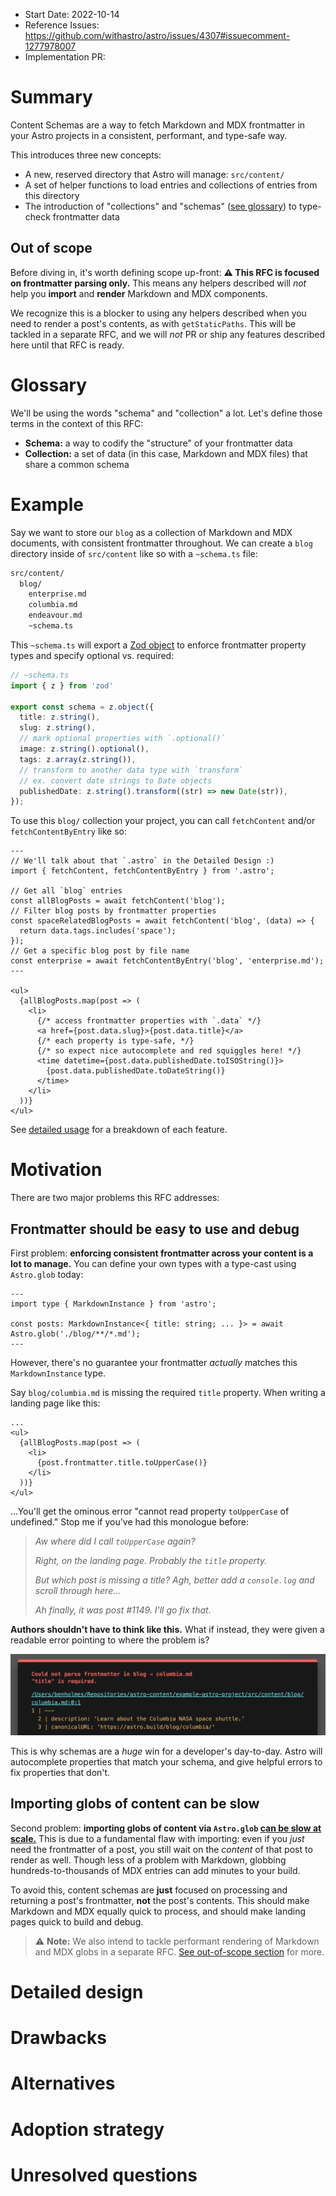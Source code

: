 - Start Date: 2022-10-14
- Reference Issues: https://github.com/withastro/astro/issues/4307#issuecomment-1277978007
- Implementation PR:

# Summary

Content Schemas are a way to fetch Markdown and MDX frontmatter in your Astro projects in a consistent, performant, and type-safe way.

This introduces three new concepts:
- A new, reserved directory that Astro will manage: `src/content/`
- A set of helper functions to load entries and collections of entries from this directory
- The introduction of "collections" and "schemas" ([see glossary](#glossary)) to type-check frontmatter data

## Out of scope

Before diving in, it's worth defining scope up-front: **⚠️ This RFC is focused on frontmatter parsing only.** This means any helpers described will _not_ help you **import** and **render** Markdown and MDX components.

We recognize this is a blocker to using any helpers described when you need to render a post's contents, as with `getStaticPaths`. This will be tackled in a separate RFC, and we will _not_ PR or ship any features described here until that RFC is ready.

# Glossary

We'll be using the words "schema" and "collection" a lot. Let's define those terms in the context of this RFC:

- **Schema:** a way to codify the "structure" of your frontmatter data
- **Collection:** a set of data (in this case, Markdown and MDX files) that share a common schema

# Example

Say we want to store our `blog` as a collection of Markdown and MDX documents, with consistent frontmatter throughout. We can create a `blog` directory inside of `src/content` like so with a `~schema.ts` file:

```sh
src/content/
  blog/
    enterprise.md
    columbia.md
    endeavour.md
    ~schema.ts
```

This `~schema.ts` will export a [Zod object](https://github.com/colinhacks/zod) to enforce frontmatter property types and specify optional vs. required:

```ts
// ~schema.ts
import { z } from 'zod'

export const schema = z.object({
  title: z.string(),
  slug: z.string(),
  // mark optional properties with `.optional()`
  image: z.string().optional(),
  tags: z.array(z.string()),
  // transform to another data type with `transform`
  // ex. convert date strings to Date objects
  publishedDate: z.string().transform((str) => new Date(str)),
});
```

To use this `blog/` collection your project, you can call `fetchContent` and/or `fetchContentByEntry` like so:

```astro
---
// We'll talk about that `.astro` in the Detailed Design :)
import { fetchContent, fetchContentByEntry } from '.astro';

// Get all `blog` entries
const allBlogPosts = await fetchContent('blog');
// Filter blog posts by frontmatter properties
const spaceRelatedBlogPosts = await fetchContent('blog', (data) => {
  return data.tags.includes('space');
});
// Get a specific blog post by file name
const enterprise = await fetchContentByEntry('blog', 'enterprise.md');
---

<ul>
  {allBlogPosts.map(post => (
    <li>
      {/* access frontmatter properties with `.data` */}
      <a href={post.data.slug}>{post.data.title}</a>
      {/* each property is type-safe, */}
      {/* so expect nice autocomplete and red squiggles here! */}
      <time datetime={post.data.publishedDate.toISOString()}>
        {post.data.publishedDate.toDateString()}
      </time>
    </li>
  ))}
</ul>
```

See [detailed usage](#detailed-usage) for a breakdown of each feature.

# Motivation

There are two major problems this RFC addresses:

## Frontmatter should be easy to use and debug

First problem: **enforcing consistent frontmatter across your content is a lot to manage.** You can define your own types with a type-cast using `Astro.glob` today:

```astro
---
import type { MarkdownInstance } from 'astro';

const posts: MarkdownInstance<{ title: string; ... }> = await Astro.glob('./blog/**/*.md');
---
```

However, there's no guarantee your frontmatter _actually_ matches this `MarkdownInstance` type.

Say `blog/columbia.md` is missing the required `title` property. When writing a landing page like this:

```astro
...
<ul>
  {allBlogPosts.map(post => (
    <li>
      {post.frontmatter.title.toUpperCase()}
    </li>
  ))}
</ul>
```

...You'll get the ominous error "cannot read property `toUpperCase` of undefined." Stop me if you've had this monologue before:

> _Aw where did I call `toUpperCase` again?_
> 
> _Right, on the landing page. Probably the `title` property._
>
> _But which post is missing a title? Agh, better add a `console.log` and scroll through here..._
>
> _Ah finally, it was post #1149. I'll go fix that._

**Authors shouldn't have to think like this.** What if instead, they were given a readable error pointing to where the problem is?

![Error log - Could not parse frontmatter in blog → columbia.md. "title" is required.](../assets/0027-frontmatter-err.png)

This is why schemas are a _huge_ win for a developer's day-to-day. Astro will autocomplete properties that match your schema, and give helpful errors to fix properties that don't.

## Importing globs of content can be slow

Second problem: **importing globs of content via `Astro.glob` [can be slow at scale.](https://github.com/withastro/astro/issues/4307#issuecomment-1277978007)** This is due to a fundamental flaw with importing: even if you _just_ need the frontmatter of a post, you still wait on the _content_ of that post to render as well. Though less of a problem with Markdown, globbing hundreds-to-thousands of MDX entries can add minutes to your build.

To avoid this, content schemas are **just** focused on processing and returning a post's frontmatter, **not** the post's contents. This should make Markdown and MDX equally quick to process, and should make landing pages quick to build and debug.

> ⚠️ **Note:** We also intend to tackle performant rendering of Markdown and MDX globs in a separate RFC. [See out-of-scope section](#out-of-scope) for more.

# Detailed design

# Drawbacks

# Alternatives

# Adoption strategy

# Unresolved questions

